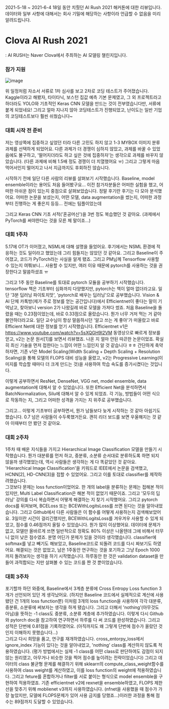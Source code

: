 2021-5-18 ~ 2021-6-4 18일 동안 치뤘던 AI Rush 2021 해커톤에 대한 리뷰입니다. 데이터와 일부 사항에 대해서는 회사 기밀에 해당하는 사항이라 언급할 수 없음을 미리 알려드립니다.

# Clova AI Rush 2021
: AI RUSH는 Naver Clova에서 주최하는 AI 모델링 챌린지입니다.

### 참가 지원
![image](https://user-images.githubusercontent.com/59414764/122434428-0e9a3100-cfd2-11eb-8624-6413e4f85a72.png)  

위 일정처럼 자소서 서류로 1차 심사를 보고 2차로 코딩 테스트가 주어졌습니다. Kaggle이라고 해봤자, 타이타닉, 보스턴 집값 예측 기본 문제였고, 그 외 프로젝트라고 하더라도 YOLO와 기초적인 Keras CNN 모델을 
만드는 것이 전부였습니다만, 서류에 붙게 되었네요! 그리고 얼마 지나지 않아 코딩테스트가 진행되었고, 난이도는 일반 기업의 코딩테스트보다 훨씬 쉬웠습니다~


### 대회 시작 전 준비
저는 영상쪽에 집중하고 싶었던 터라 다른 고민도 하지 않고 1-3 MYBOX 이미지 분류 과제를 선택하게 되었어요. 다른 과제가 더 경쟁이 심하지 않았고, 과제를 바꿀 수 있었음에도 불구하고, 
'떨어지더라도 하고 싶은 것에 집중하자'는 생각으로 과제를 바꾸지 않았습니다. (다른 과제에 비해 1.5배 정도 경쟁이 더 치열했어요 ㅠ) 그리고 그렇게 마음 먹어서인지 떨어지고 나서 지금까지도 후회하진 않습니다.

시작하기 전에 일단 다른 사람의 리뷰를 살펴보기 시작했습니다. Baseline, model ensemble이라는 용어도 처음 들어봤구요... 이전 참가자분들은 어떠한 실험을 했고, 어떠한 아쉬운 점이 있는지 중점으로 살펴보았습니다.
정말 후기란 후기는 다 모아 분석했어요. 어떠한 논문을 보셨는지, 어떤 모델, data augmentation을 썼는지, 어떠한 과정부터 진행하는 게 좋은지 등등... 전에는 팀플이었는데

그리고 Keras CNN 기초 서적('혼공머신')을 3번 정도 복습했던 것 같아요. (과제에서 PyTorch를 써야한다는 것을 모른 체 말이죠...)


### 대회 1주차
5.17에 OT가 이어졌고, NSML에 대해 설명을 들었어요. 후기에서는 NSML 환경에 적응하는 것도 일이라고 했었는데 그리 힘들지는 않았던 것 같아요. 그리고 Baseline이 주어졌고, 코드가 PyTorch라는 사실을
알게 됐죠. 그리고 PM님께 Tensorflow 사용할 수 있는지 여쭤보니... 사용할 수 있지만, 여러 이유 때문에 pytorch를 사용하는 것을 권장한다고 말씀하셨죠 ㅠ

그리고 1주 동안 Baseline를 토대로 pytorch 모듈을 공부하기 시작했습니다. tensorflow 책은 기초부터 심화까지 다양했지만, pytorch는 책이 얼마 없더라고요.
일단 '3분 딥러닝 파이토치맛', 'pytorch로 배우는 딥러닝'으로 공부했습니다. Vision & AI 단체 카톡방(제가 주로 정보를 얻는 공간입니다)에서 Efficientnet이 좋다는 말이 기억났고, 찾아보니 version 2가 나왔길레
바로 모델을 가져다 썼죠. 처음 Baseline을 돌렸을 때는 0.23점이었는데, 바로 0.33점으로 올랐습니다. 뭔가 너무 거저 먹는 거 같아 불안하더라고요. 일단 교수님이 항상 말씀하시던 '알고 쓰는 게 좋아'가 떠올랐고
바로 Efficient Net에 대한 정보를 얻기 시작했습니다. Efficientnet v1은 https://www.youtube.com/watch?v=5sXQGH9I2VM 동영상으로 빠르게 정보를 얻고, v2는 논문 원서[1]를 보면서 리뷰했죠. 나온 지 얼마 안된
따끈한 논문이었죠. 확실히 최신 기술을 먼저 접한다는 느낌이 어떤 느낌인지 알 것 같습니다 ㅎㅎ 간단하게 축약하자면, 기존 v1은 Model Scaling(Width Scaling + Depth Scaling + Resolution Scaling)을 통해
모델의 FLOPS 대비 성능을 올렸고, v2는 Progressive Learning(이미지를 학습할 때마다 더 크게 만드는 것)을 사용하여 학습 속도를 증가시켰다는 것입니다.

이렇게 공부하면서 ResNet, DenseNet, VGG net, model ensemble, data augmentation에 대해서 알 수 있었습니다. 또한 Efficient Net을 분석하면서 BatchNormalization, Silu에 대해서 알 수 있게 되었죠.
각 기능, 방법들이 어떤 식으로 작동하는 지, 그리고 어떠한 성격을 가지는 지 위주로 공부했습니다. 

그리고... 이렇게 기초부터 공부하면서, 뭔가 남들보다 늦게 시작하는 것 같아 아쉽기도 했습니다. 0.7 넘은 사람들이 수두룩했거든요.
괜히 리더 보드를 보면 우울해지는 것 같아 이때부터 안 봤던 것 같아요.


### 대회 2주차
1주차 때 배운 지식들을 가지고 Hierarchical Image Classification 모델을 만들기 시작했습니다. 뭔가 대분류를 먼저 하고, 중분류, 소분류 순서대로 분류하도록 하면 되지 않을까 생각했었는데, 역시 사람들은 생각하는 게 다 똑같았던 것 같아요. 'Hierarchical Image Classification'을 키워드로 IEEE에서 논문을 검색했고, HCNN[2], HD-CNN[3]을 접할 수 있었어요. 그리고 이를 토대로 classifier를 제작하려했습니다.   
 그것보다 문제는 loss function이었어요. 한 개의 label을 분류하는 문제는 접해본 적이 있지만, Multi Label Classification은 해본 적이 없었기 때문이죠. 그리고 '모두의 딥러닝' 강의를 다시 복습하면서 어떻게 해결하는 지 찾기 시작했어요. 그리고 pytorch docs를 뒤져보며, BCELoss 또는 BCEWithLogitsLoss를 쓰면 된다는 것을 알아내었습니다. 그리고 Github에서 다른 사람들은 이 함수를 어떻게 사용하는지 검색해보았어요. 3일이란 시간이 걸리긴했지만, BCEWithLogitsLoss를 겨우겨우 사용할 수 있게 되었고, 점수를 0.46점까지 올릴 수 있었습니다. 뭔가 많이 이상했어요. 데이터에 문제가 없고, 모델만 올바르게 쓰면 일반적으로 정확도 80% 이상은 나올텐데 그에 비해서 터무니 없이 낮은 점수였죠. 분명 어딘가 문제가 있을 것이라 생각했습니다. classifier에 softmax를 넣고 빼기도 해보았고, Baseline코드로 되돌려 코드를 다시 짜보기도 하였어요. 해결되는 것은 없었고, 남은 1주동안 연구하는 것을 포기하고 그냥 Epoch 1000까지 돌려보자는 생각을 하기 시작했습니다. 하루동안 한 것은 validation dataset을 만들어 과적합되는 지만 살펴볼 수 있는 코드를 짠 것 뿐이었습니다. 


### 대회 3주차
포기할까 하던 와중에, Baseline에서 3계층 분류에 Cross Entropy Loss function 3개가 선언되어 있던 게 생각났어요. (하지만 Baseline 코드에서 실제적으로 계산에 사용됐던 건 1개의 loss function뿐) 이처럼 3개의 loss function을 사용하여 각각 대분류, 중분류, 소분류에 써보자는 생각을 하게 됐습니다. 그리고 더해서 'nothing'(아무것도 아님)을 뜻하는 -1 class도 중분류, 소분류 계층에 추가하였습니다. 이렇게 다시 Github와 pytorch doc을 참고하여 연구하면서 하루를 다 써 코드를 완성하였습니다. 그리고 성적은 단번에 0.81점을 기록하였어요. (아직까지도 왜 그렇게 단번에 점수가 올랐던 것인지 이해하지 못했습니다...)  
 그리고 다시 희망을 품고, 연구를 재개하였습니다. cross_entorpy_loss에서 ignore_index 기능이 있다는 것을 알아내었고, 'nothing' class를 계산하지 않도록 적용하였습니다. (평가 방법에서는 실제 -1 class를 어떤 class로 판단하여도 감점이 되지 않는 원리였고, 아무거나 비슷한 것을 찍어 점수를 높이려는 전략이었습니다) 그리고 데이터의 class 불균형 문제를 해결하기 위해 sklearn의 compute_class_weight함수를 사용하여 class weight를 계산하였고, 이를 loss function의 weight에 적용하였습니다. 그리고 feture를 혼합하거나 filter를 서로 붙이는 형식으로 model ensemble을 구현하여 적용하였죠. 기존 efficientnet v2에 rexnet을 ensemble하였고, FLOPS 제한선을 맞추기 위해 moblienet v3까지 사용하였습니다. (nfnet을 사용했을 때 점수가 가장 높았지만, 모델에 FLOPS문제가 있어 사용 금지를 당했죠...)이러한 과정을 통해 점수는 89점까지 도달할 수 있었습니다.
